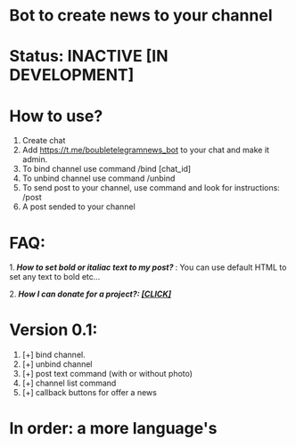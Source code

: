 # Bot to create news to your channel
# Status: INACTIVE [IN DEVELOPMENT]

# How to use?
  1. Create chat
  2. Add https://t.me/boubletelegramnews_bot to your chat and make it admin.
  3. To bind channel use command /bind [chat_id]
  4. To unbind channel use command /unbind 
  5. To send post to your channel, use command and look for instructions: /post
  6. A post sended to your channel

# <b> FAQ: </b>

1.<i><b> How to set bold or italiac text to my post? </b></i>:
    You can use default HTML to set any text to bold etc...

2.<i><b> How I can donate for a project?: <a href="https://www.donationalerts.com/r/itzanubis"> [CLICK] </a>  </b></i>

# Version 0.1:
  1. [+] bind channel.
  2. [+] unbind channel
  3. [+] post text command (with or without photo)
4. [+] channel list command
5. [+] callback buttons for offer a news

# In order: a more language's 
